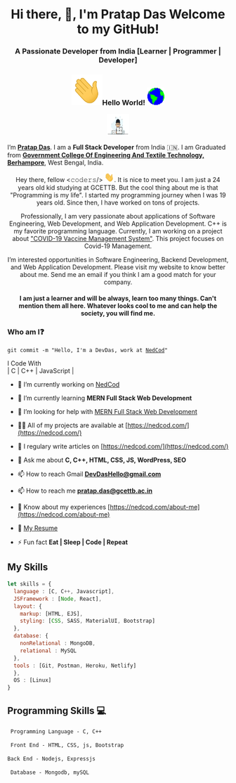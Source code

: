 <h1 align="center">Hi there, 👋, I'm Pratap Das Welcome to my GitHub!</h1>
<h3 align="center">A Passionate Developer from India [Learner | Programmer | Developer] </h3>

### <p align = "center"> <img src="https://github.com/DevDasPratap/DevDasPratap/blob/main/Hi.gif" width="70px" height="70px">Hello World!&nbsp;<img src="https://github.com/DevDasPratap/DevDasPratap/blob/main/Earth.gif" width="40px" height="40px"></p>

<p align = "center"><img src="https://github.com/DevDasPratap/DevDasPratap/blob/main/hello.gif" width="50px" height="50px"/></p>

I’m <b>[Pratap Das](https://nedcod.com/hire-me)</b>. I am a <b>Full Stack Developer</b> from India :india:. I am Graduated from <b>[Government College Of Engineering And Textile Technology, Berhampore](http://gcettb.ac.in/)</b>, West Bengal, India.

<p align="center">Hey there, fellow <𝚌𝚘𝚍𝚎𝚛𝚜/> <img src="https://github.com/DevDasPratap/DevDasPratap/blob/main/Hi.gif" width="22px" height="22px">. It is nice to meet you. I am just a 24 years old kid studying at GCETTB. But the cool thing about me is that "Programming is my life". I started my programming journey when I was 19 years old. Since then, I have worked on tons of projects.</a>

<p align="center">Professionally, I am very passionate about applications of Software Engineering, Web Development, and Web Application Development. C++ is my favorite programming language. Currently, I am working on a project about <a href = "https://github.com/DevDasPratap/Daily-Programming-Diary/tree/main/Project">"COVID-19 Vaccine Management System"</a>. This project focuses on Covid-19 Management.</p>

<p align="center">I’m interested opportunities in Software Engineering, Backend Development, and Web Application Development. Please visit my website to know better about me. Send me an email if you think I am a good match for your company. <br>
  
<h4 align="center">I am just a learner and will be always, learn too many things. Can't mention them all here. Whatever looks cool to me and can help the society, you will find me.</h4>
</p>

### Who am I:question: 
<code>git commit -m "Hello, I'm a DevDas, work at [NedCod](https://nedcod.com/)"</code>

I Code With   
| C | C++ | JavaScript |

- 🔭 I’m currently working on [NedCod](https://nedcod.com)

- 🌱 I’m currently learning **MERN Full Stack Web Development**


- 🤝 I’m looking for help with [MERN Full Stack Web Development](#)

- 👨‍💻 All of my projects are available at [https://nedcod.com/](https://nedcod.com/)

- 📝 I regulary write articles on [https://nedcod.com/](https://nedcod.com/)

- 💬 Ask me about **C, C++, HTML, CSS, JS, WordPress, SEO**

- 📫 How to reach Gmail **DevDasHello@gmail.com**
- 📫 How to reach me **pratap.das@gcettb.ac.in**

- 📄 Know about my experiences [https://nedcod.com/about-me](https://nedcod.com/about-me)
- 📝 <a href="https://nedcod.com/hire-me/" target="_blank">My Resume</a>

- ⚡ Fun fact **Eat | Sleep | Code | Repeat**

## My Skills
```js
let skills = {
  language : [C, C++, Javascript],
  JSFramework : [Node, React],
  layout: {
    markup: [HTML, EJS],
    styling: [CSS, SASS, MaterialUI, Bootstrap]
  },
  database: {
    nonRelational : MongoDB,
    relational : MySQL
  },
  tools : [Git, Postman, Heroku, Netlify]
  },
  OS : [Linux]
}
```
## Programming Skills :computer:
``` Programming Language - C, C++```

``` Front End - HTML, CSS, js, Bootstrap```

``` Back End - Nodejs, Expressjs ```

``` Database - Mongodb, mySQL```

<!-- <h3 align="left">Connect with me:</h3>

### Where did I work earlier:question::NedCod.com:
<code>* [NedCod.com](https://nedcod.com) [Content Writer & Development]</code>    
<code>* [NedCod.com](NedCod.com) [Web Developer]</code>         

### What am I learning:question::point_down:	
<code>var topics = ["C++", "Data Structures and Algorithms", "AWS"];</code>

### How to connect with me:question::email:
:star: <code>[Mail](mailto:devdas.imail@gmail.com)</code>    
:star: <code>[Twitter](https://twitter.com/DevDasPratap)</code>  
:star: <code>[LinkedIn](https://www.linkedin.com/in/DevDasPratap/)</code>  
